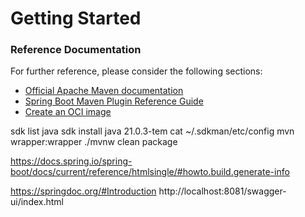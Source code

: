 # Getting Started

### Reference Documentation
For further reference, please consider the following sections:

* [Official Apache Maven documentation](https://maven.apache.org/guides/index.html)
* [Spring Boot Maven Plugin Reference Guide](https://docs.spring.io/spring-boot/docs/3.2.5/maven-plugin/reference/html/)
* [Create an OCI image](https://docs.spring.io/spring-boot/docs/3.2.5/maven-plugin/reference/html/#build-image)

sdk list java
sdk install java 21.0.3-tem
cat ~/.sdkman/etc/config
mvn wrapper:wrapper
./mvnw clean package

https://docs.spring.io/spring-boot/docs/current/reference/htmlsingle/#howto.build.generate-info


https://springdoc.org/#Introduction
http://localhost:8081/swagger-ui/index.html